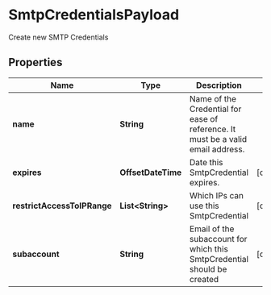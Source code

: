 

# SmtpCredentialsPayload

Create new SMTP Credentials
## Properties

Name | Type | Description | Notes
------------ | ------------- | ------------- | -------------
**name** | **String** | Name of the Credential for ease of reference. It must be a valid email address. | 
**expires** | **OffsetDateTime** | Date this SmtpCredential expires. |  [optional]
**restrictAccessToIPRange** | **List&lt;String&gt;** | Which IPs can use this SmtpCredential |  [optional]
**subaccount** | **String** | Email of the subaccount for which this SmtpCredential should be created |  [optional]



